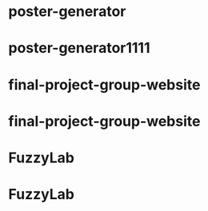 # poster-generator
# poster-generator1111
# final-project-group-website
# final-project-group-website
# FuzzyLab
# FuzzyLab

